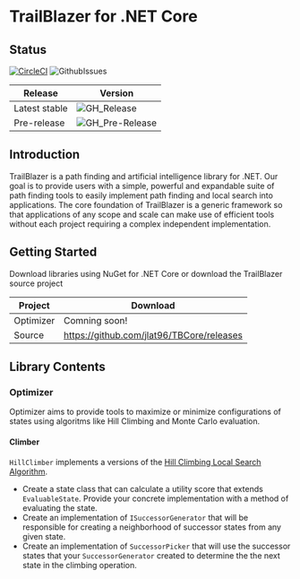 # TrailBlazer for .NET Core

## Status

[![CircleCI](https://circleci.com/gh/jlat96/TBCore/tree/master.svg?style=svg&circle-token=a7d863cfb0fe6c6023a12dbf4aa8eca916c52f3b)](https://circleci.com/gh/jlat96/TBCore/tree/master) ![GithubIssues](https://img.shields.io/github/issues/jlat96/TBCore)

|Release|Version|
|-------|-------|
|Latest stable|![GH_Release](https://img.shields.io/github/v/release/jlat96/TBCore)|
|Pre-release|![GH_Pre-Release](https://img.shields.io/github/v/release/jlat96/TBCore?include_prereleases)|



## Introduction

TrailBlazer is a path finding and artificial intelligence library for .NET. Our goal is to provide users with a simple, powerful and expandable suite of path finding tools to easily implement path finding and local search into applications. The core foundation of TrailBlazer is a generic framework so that applications of any scope and scale can make use of efficient tools without each project requiring a complex independent implementation.

## Getting Started

Download libraries using NuGet for .NET Core or download the TrailBlazer source project

|Project  |Download                                  |
|---------|------------------------------------------|
|Optimizer|Comning soon!                             |
|Source   |https://github.com/jlat96/TBCore/releases |

## Library Contents

### Optimizer

Optimizer aims to provide tools to maximize or minimize configurations of states using algoritms like Hill Climbing and Monte Carlo evaluation.

#### Climber

```HillClimber``` implements a versions of the [Hill Climbing Local Search Algorithm](https://en.wikipedia.org/wiki/Hill_climbing).

* Create a state class that can calculate a utility score that extends ```EvaluableState```. Provide your concrete implementation with a method of evaluating the state.
* Create an implementation of ```ISuccessorGenerator``` that will be responsible for creating a neighborhood of successor states from any given state.
* Create an implementation of ```SuccessorPicker``` that will use the successor states that your ```SuccessorGenerator``` created to determine the the next state in the climbing operation.
